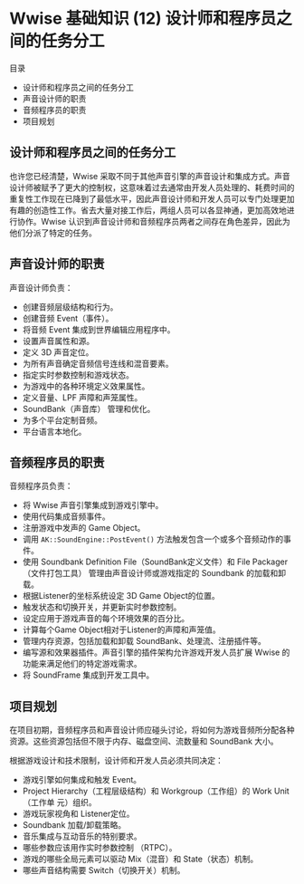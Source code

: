 # Wwise 基础知识 (12) 设计师和程序员之间的任务分工

目录

- 设计师和程序员之间的任务分工- 声音设计师的职责- 音频程序员的职责- 项目规划

## 设计师和程序员之间的任务分工也许您已经清楚，Wwise 采取不同于其他声音引擎的声音设计和集成方式。声音设计师被赋予了更大的控制权，这意味着过去通常由开发人员处理的、耗费时间的重复性工作现在已降到了最低水平，因此声音设计师和开发人员可以专门处理更加有趣的创造性工作。省去大量对接工作后，两组人员可以各显神通，更加高效地进行协作。Wwise 认识到声音设计师和音频程序员两者之间存在角色差异，因此为他们分派了特定的任务。
## 声音设计师的职责声音设计师负责：
- 创建音频层级结构和行为。- 创建音频 Event（事件）。- 将音频 Event 集成到世界编辑应用程序中。- 设置声音属性和源。- 定义 3D 声音定位。- 为所有声音确定音频信号连线和混音要素。- 指定实时参数控制和游戏状态。- 为游戏中的各种环境定义效果属性。- 定义音量、LPF 声障和声笼属性。- SoundBank（声音库） 管理和优化。- 为多个平台定制音频。- 平台语言本地化。

## 音频程序员的职责音频程序员负责：
- 将 Wwise 声音引擎集成到游戏引擎中。- 使用代码集成音频事件。- 注册游戏中发声的 Game Object。- 调用 `AK::SoundEngine::PostEvent()` 方法触发包含一个或多个音频动作的事件。- 使用 Soundbank Definition File（SoundBank定义文件）和 File Packager（文件打包工具） 管理由声音设计师或游戏指定的 Soundbank 的加载和卸载。- 根据Listener的坐标系统设定 3D Game Object的位置。- 触发状态和切换开关，并更新实时参数控制。- 设定应用于游戏声音的每个环境效果的百分比。- 计算每个Game Object相对于Listener的声障和声笼值。- 管理内存资源，包括加载和卸载 SoundBank、处理流、注册插件等。- 编写源和效果器插件。声音引擎的插件架构允许游戏开发人员扩展 Wwise 的功能来满足他们的特定游戏需求。- 将 SoundFrame 集成到开发工具中。

## 项目规划在项目初期，音频程序员和声音设计师应碰头讨论，将如何为游戏音频所分配各种资源。这些资源包括但不限于内存、磁盘空间、流数量和 SoundBank 大小。

根据游戏设计和技术限制，设计师和开发人员必须共同决定：
- 游戏引擎如何集成和触发 Event。- Project Hierarchy（工程层级结构）和 Workgroup（工作组）的 Work Unit（工作单元）组织。- 游戏玩家视角和 Listener定位。- Soundbank 加载/卸载策略。- 音乐集成与互动音乐的特别要求。- 哪些参数应该用作实时参数控制 （RTPC）。- 游戏的哪些全局元素可以驱动 Mix（混音）和 State（状态）机制。- 哪些声音结构需要 Switch（切换开关）机制。

